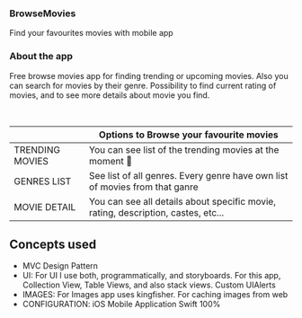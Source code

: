 
### BrowseMovies

Find your favourites movies with mobile app

### About the app

Free browse movies app for finding trending or upcoming movies.
Also you can search for movies by their genre. Possibility to find current rating of movies, and to see more details about movie you find.

<br />

|      | Options to Browse your favourite movies     |
|---                  |---   |
| TRENDING MOVIES                   | You can see list of the trending movies at the moment 🍿 |
| GENRES LIST                       | See list of all genres. Every genre have own list of movies from that ganre |
| MOVIE DETAIL                    | You can see all details about specific movie, rating, description, castes, etc... |

## Concepts used

* MVC Design Pattern
* UI: For UI I use both, programmatically, and storyboards.
For this app, Collection View, Table Views, and also stack views. Custom UIAlerts
* IMAGES: For Images app uses kingfisher. For caching images from web
* CONFIGURATION: iOS Mobile Application Swift 100%
